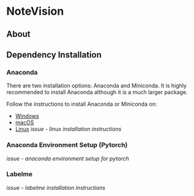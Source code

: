 # NoteVision

## About

## Dependency Installation

### Anaconda
There are two installation options: Anaconda and Miniconda. It is highly recommended to install Anaconda although it is a much larger package. 

Follow the instructions to install Anaconda or Miniconda on:
- [Windows](https://docs.conda.io/projects/conda/en/latest/user-guide/install/windows.html)
- [macOS](https://docs.conda.io/projects/conda/en/latest/user-guide/install/macos.html)
- [Linux]() *issue - linux installation instructions*

### Anaconda Environment Setup (Pytorch)
*issue - anaconda environment setup for pytorch*

### Labelme
*issue - labelme installation instructions*

